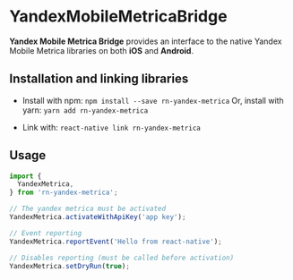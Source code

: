YandexMobileMetricaBridge
============
**Yandex Mobile Metrica Bridge** provides an interface to the native Yandex Mobile Metrica libraries on both **iOS** and **Android**.

## Installation and linking libraries

* Install with npm: `npm install --save rn-yandex-metrica`
  Or, install with yarn: `yarn add rn-yandex-metrica`

* Link with: `react-native link rn-yandex-metrica`

## Usage
```javascript
import {
  YandexMetrica,
} from 'rn-yandex-metrica';

// The yandex metrica must be activated
YandexMetrica.activateWithApiKey('app key');

// Event reporting
YandexMetrica.reportEvent('Hello from react-native');

// Disables reporting (must be called before activation)
YandexMetrica.setDryRun(true);
```
